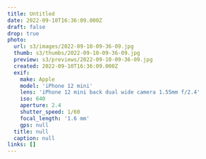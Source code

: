 ```yaml
---
title: Untitled
date: 2022-09-10T16:36:09.000Z
draft: false
drop: true
photo:
  url: s3/images/2022-09-10-09-36-09.jpg
  thumb: s3/thumbs/2022-09-10-09-36-09.jpg
  preview: s3/previews/2022-09-10-09-36-09.jpg
  created: 2022-09-10T16:36:09.000Z
  exif:
    make: Apple
    model: 'iPhone 12 mini'
    lens: 'iPhone 12 mini back dual wide camera 1.55mm f/2.4'
    iso: 640
    aperture: 2.4
    shutter_speed: 1/60
    focal_length: '1.6 mm'
    gps: null
  title: null
  caption: null
links: []
---
```

